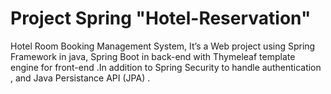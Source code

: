 # Project Spring  "Hotel-Reservation"
Hotel Room Booking Management System, It’s a Web project using Spring Framework in java, Spring Boot in back-end with Thymeleaf template engine for front-end .In addition to Spring Security to handle authentication , and Java Persistance API  (JPA) .

